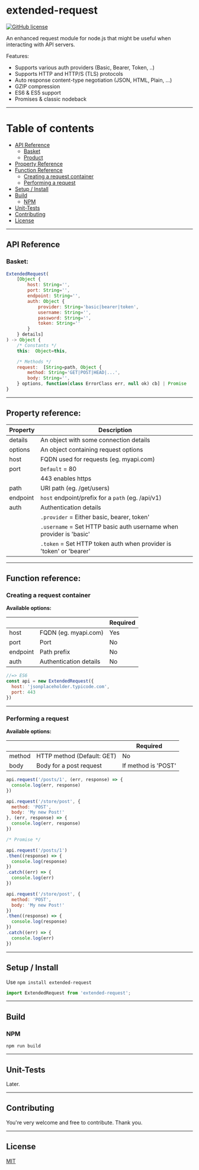 
# extended-request

[![GitHub license](https://img.shields.io/badge/license-MIT-blue.svg)](../master/LICENSE.MD)

An enhanced request module for node.js that might be useful when interacting with API servers.

Features:
  * Supports various auth providers (Basic, Bearer, Token, ..)
  * Supports HTTP and HTTP/S (TLS) protocols
  * Auto response content-type negotiation (JSON, HTML, Plain, ...)
  * GZIP compression
  * ES6 & ES5 support
  * Promises & classic nodeback

---

# Table of contents
* [API Reference](#api-reference)
  * [Basket](#basket)
  * [Product](#product)
* [Property Reference](#property-reference)
* [Function Reference](#function-reference)
  * [Creating a request container](#creating-a-request-container)
  * [Performing a request](#performing-a-request)
* [Setup / Install](#setup-install)
* [Build](#build)
  * [NPM](#npm)
* [Unit-Tests](#unit-tests)
* [Contributing](#contributing)
* [License](#license)

---

## API Reference

### Basket:

```javascript
ExtendedRequest(
    [Object {
        host: String='',
        port: String='',
        endpoint: String='',
        auth: Object { 
            provider: String='basic|bearer|token',
            username: String='',
            password: String='',
            token: String=''
        }
    } details]
) -> Object {
    /* Constants */
    this:  Object=this,

    /* Methods */
    request:  [String=path, Object {
        method: String='GET|POST|HEAD|...',
        body: String='',
    } options, function(class ErrorClass err, null ok) cb] | Promise
}
```

---

## Property reference:

| Property | Description |
| ------ | ----------- |
| details | An object with some connection details |
| options | An object containing request options |
| host | FQDN used for requests (eg. myapi.com) |
| port | ``Default`` = 80
|  | 443 enables https |
| path | URI path (eg. /get/users)
| endpoint | ``host`` endpoint/prefix for a ``path`` (eg. /api/v1)
| auth | Authentication details 
|  |``.provider`` = Either basic, bearer, token' |
|  |``.username`` = Set HTTP basic auth username when provider is 'basic' |
|  |``.token`` = Set HTTP token auth when provider is 'token' or 'bearer'  |

---

## Function reference:

### Creating a request container

**Available options:**

| |  | Required | 
| ------ | ----------- | ------ |
| host | FQDN (eg. myapi.com) | Yes |
| port | Port | No |
| endpoint | Path prefix | No |
| auth | Authentication details | No |

```javascript
//=> ES6
const api = new ExtendedRequest({
  host: 'jsonplaceholder.typicode.com',
  port: 443
})
```

---

### Performing a request

**Available options:**

| |  | Required | 
| ------ | ----------- | ------ |
| method | HTTP method (Default: GET) | No |
| body | Body for a post request | If method is 'POST' |

```javascript
api.request('/posts/1', (err, response) => {
  console.log(err, response)
})

api.request('/store/post', {
  method: 'POST',
  body: 'My new Post!'
}, (err, response) => {
  console.log(err, response)
})

/* Promise */

api.request('/posts/1')
.then((response) => {
  console.log(response)
})
.catch((err) => {
  console.log(err)
})

api.request('/store/post', {
  method: 'POST',
  body: 'My new Post!'
})
.then((response) => {
  console.log(response)
})
.catch((err) => {
  console.log(err)
})
```

---

## Setup / Install

Use `npm install extended-request` 

```javascript
import ExtendedRequest from 'extended-request';
```

---

## Build

### NPM

```npm run build```

---

## Unit-Tests

Later.

---

## Contributing

You're very welcome and free to contribute. Thank you.

---

## License

[MIT](../master/LICENSE.MD)
